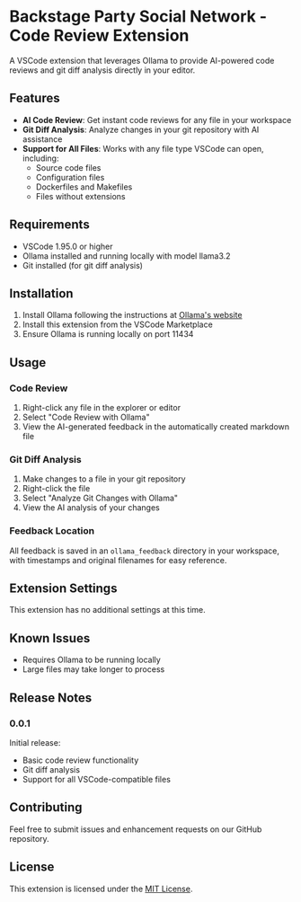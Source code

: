
# Backstage Party Social Network - Code Review Extension

A VSCode extension that leverages Ollama to provide AI-powered code reviews and git diff analysis directly in your editor.

## Features

- **AI Code Review**: Get instant code reviews for any file in your workspace
- **Git Diff Analysis**: Analyze changes in your git repository with AI assistance
- **Support for All Files**: Works with any file type VSCode can open, including:
  - Source code files
  - Configuration files
  - Dockerfiles and Makefiles
  - Files without extensions

## Requirements

- VSCode 1.95.0 or higher
- Ollama installed and running locally with model llama3.2
- Git installed (for git diff analysis)

## Installation

1. Install Ollama following the instructions at [Ollama's website](https://ollama.ai/)
2. Install this extension from the VSCode Marketplace
3. Ensure Ollama is running locally on port 11434

## Usage

### Code Review

1. Right-click any file in the explorer or editor
2. Select "Code Review with Ollama"
3. View the AI-generated feedback in the automatically created markdown file

### Git Diff Analysis

1. Make changes to a file in your git repository
2. Right-click the file
3. Select "Analyze Git Changes with Ollama"
4. View the AI analysis of your changes

### Feedback Location

All feedback is saved in an `ollama_feedback` directory in your workspace, with timestamps and original filenames for easy reference.

## Extension Settings

This extension has no additional settings at this time.

## Known Issues

- Requires Ollama to be running locally
- Large files may take longer to process

## Release Notes

### 0.0.1

Initial release:
- Basic code review functionality
- Git diff analysis
- Support for all VSCode-compatible files

## Contributing

Feel free to submit issues and enhancement requests on our GitHub repository.

## License

This extension is licensed under the [MIT License](LICENSE.md).